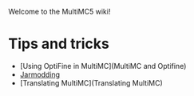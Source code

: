 Welcome to the MultiMC5 wiki!

# Tips and tricks

* [Using OptiFine in MultiMC](MultiMC and Optifine)
* [Jarmodding](Jarmodding)
* [Translating MultiMC](Translating MultiMC)